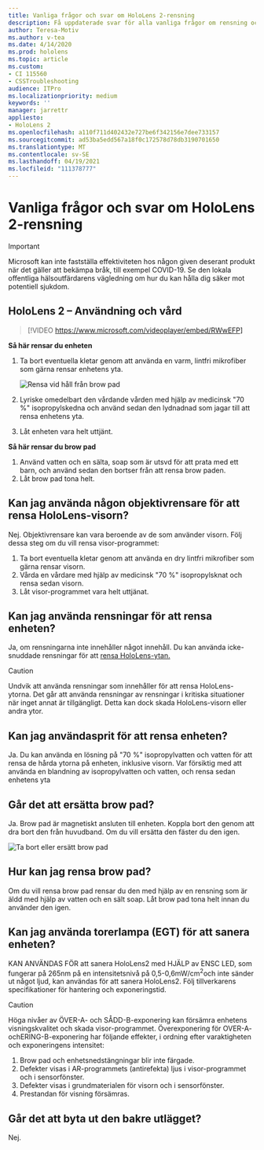 ```yaml
---
title: Vanliga frågor och svar om HoloLens 2-rensning
description: Få uppdaterade svar för alla vanliga frågor om rensning och underhåll av din HoloLens 2-enhet.
author: Teresa-Motiv
ms.author: v-tea
ms.date: 4/14/2020
ms.prod: hololens
ms.topic: article
ms.custom:
- CI 115560
- CSSTroubleshooting
audience: ITPro
ms.localizationpriority: medium
keywords: ''
manager: jarrettr
appliesto:
- HoloLens 2
ms.openlocfilehash: a110f711d402432e727be6f342156e7dee733157
ms.sourcegitcommit: ad53ba5edd567a18f0c172578d78db3190701650
ms.translationtype: MT
ms.contentlocale: sv-SE
ms.lasthandoff: 04/19/2021
ms.locfileid: "111378777"
---
```

# <a name="hololens-2-cleaning-faq"></a>Vanliga frågor och svar om HoloLens 2-rensning

> [!IMPORTANT]  
> Microsoft kan inte fastställa effektiviteten hos någon given deserant produkt när det gäller att bekämpa bråk, till exempel COVID-19. Se den lokala offentliga hälsoutfärdarens vägledning om hur du kan hålla dig säker mot potentiell sjukdom.  

## <a name="hololens-2-use-and-care"></a>HoloLens 2 – Användning och vård

> [!VIDEO https://www.microsoft.com/videoplayer/embed/RWwEFP]

<!-- <iframe src="https://channel9.msdn.com/Shows/Docs-Mixed-Reality/HoloLens-2-Use-and-Care/player" width="960" height="540" allowFullScreen frameBorder="0" title="HoloLens 2 Use and Care - Microsoft Channel 9 Video"></iframe> -->

**Så här rensar du enheten**

1. Ta bort eventuella kletar genom att använda en varm, lintfri mikrofiber som gärna rensar enhetens yta.

   ![Rensa vid håll från brow pad](images/hl2-cleaning.png)

2. Lyriske omedelbart den vårdande vården med hjälp av medicinsk "70 %" isopropylskedna och använd sedan den lydnadnad som jagar till att rensa enhetens yta.

3. Låt enheten vara helt uttjänt.

**Så här rensar du brow pad**

1. Använd vatten och en sälta, soap som är utsvd för att prata med ett barn, och använd sedan den bortser från att rensa brow paden.
1. Låt brow pad tona helt.

## <a name="can-i-use-any-lens-cleaner-for-cleaning-the-hololens-visor"></a>Kan jag använda någon objektivrensare för att rensa HoloLens-visorn?

Nej. Objektivrensare kan vara beroende av de som använder visorn. Följ dessa steg om du vill rensa visor-programmet:  

1. Ta bort eventuella kletar genom att använda en dry lintfri mikrofiber som gärna rensar visorn.
1. Vårda en vårdare med hjälp av medicinsk "70 %" isopropylsknat och rensa sedan visorn.
1. Låt visor-programmet vara helt uttjänat.

## <a name="can-i-use-disinfecting-wipes-to-clean-the-device"></a>Kan jag använda rensningar för att rensa enheten?

Ja, om rensningarna inte innehåller något innehåll. Du kan använda icke-snuddade rensningar för att [rensa HoloLens-ytan.](#hololens-2-use-and-care)  

> [!CAUTION]  
> Undvik att använda rensningar som innehåller för att rensa HoloLens-ytorna. Det går att använda rensningar av rensningar i kritiska situationer när inget annat är tillgängligt. Detta kan dock skada HoloLens-visorn eller andra ytor.

## <a name="can-i-use-alcohol-to-clean-the-device"></a>Kan jag användasprit för att rensa enheten?

Ja. Du kan använda en lösning på "70 %" isopropylvatten och vatten för att rensa de hårda ytorna på enheten, inklusive visorn. Var försiktig med att använda en blandning av isopropylvatten och vatten, och rensa sedan enhetens yta

## <a name="is-the-brow-pad-replaceable"></a>Går det att ersätta brow pad?

Ja. Brow pad är magnetiskt ansluten till enheten. Koppla bort den genom att dra bort den från huvudband. Om du vill ersätta den fäster du den igen.

![Ta bort eller ersätt brow pad](images/hololens2-remove-browpad.png)

## <a name="how-can-i-clean-the-brow-pad"></a>Hur kan jag rensa brow pad?

Om du vill rensa brow pad rensar du den med hjälp av en rensning som är äldd med hjälp av vatten och en sält soap. Låt brow pad tona helt innan du använder den igen.

## <a name="can-i-use-ultraviolet-uv-light-to-sanitize-the-device"></a>Kan jag använda torerlampa (EGT) för att sanera enheten?

KAN ANVÄNDAS FÖR att sanera HoloLens2 med HJÄLP av ENSC LED, som fungerar på 265nm på en intensitetsnivå på 0,5-0,6mW/cm<sup>2</sup>och inte sänder ut något ljud, kan användas för att sanera HoloLens2. Följ tillverkarens specifikationer för hantering och exponeringstid.

> [!CAUTION]  
> Höga nivåer av ÖVER-A- och SÅDD-B-exponering kan försämra enhetens visningskvalitet och skada visor-programmet. Överexponering för OVER-A- ochERING-B-exponering har följande effekter, i ordning efter varaktigheten och exponeringens intensitet:
>  
> 1. Brow pad och enhetsnedstängningar blir inte färgade.
> 1. Defekter visas i AR-programmets (antirefekta) ljus i visor-programmet och i sensorfönster.
> 1. Defekter visas i grundmaterialen för visorn och i sensorfönster.
> 1. Prestandan för visning försämras.

## <a name="is-the-rear-pad-replaceable"></a>Går det att byta ut den bakre utlägget?

Nej.
